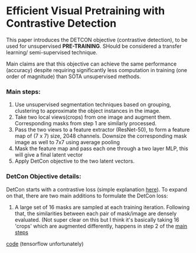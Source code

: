 # Efficient Visual Pretraining with Contrastive Detection

This paper introduces the DETCON objective (contrastive detection), to be used for unsupervised **PRE-TRAINING**. SHould be considered a transfer learning/ semi-supervised technique. 

Main claims are that this objective can achieve the same performance (accuracy) despite requiring significantly less computation in training (one order of magnitude) than SOTA unsupervised methods.

### Main steps:
1. Use unsupervised segmentation techniques based on grouping, clustering to approximate the object instances in the image.
2.  Take two local views(crops) from one image and augment them. Corresponding masks from step 1 are similarly processed.
3.  Pass the two views to a feature extractor (ResNet-50), to form a feature map of (7 x 7) size, 2048 channels. Downsize the corresponding mask image as well to 7x7 using average pooling
4.  Mask the feature map and pass each one through a two layer MLP, this will give a final latent vector
5.  Apply DetCon objective to the two latent vectors.

### DetCon Objective details:
DetCon starts with a contrastive loss (simple explanation [here](https://towardsdatascience.com/contrastive-loss-explaned-159f2d4a87ec)). To expand on that, there are two main additions to formulate the DetCon loss:
1. A large set of 16 masks are sampled at each training iteration. Following that, the similarities between each pair of mask/image are densely evaluated. (Not super clear on this but I think it's basically taking 16 'crops' which are augmented differently, happens in step 2 of the [main steps](###main-steps:)


[code](https://github.com/deepmind/detcon) (tensorflow unfortunately)


